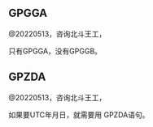 
## GPGGA

@20220513，咨询北斗王工，

只有GPGGA，没有GPGGB。

## GPZDA

@20220513，咨询北斗王工，

如果要UTC年月日，就需要用 GPZDA语句。